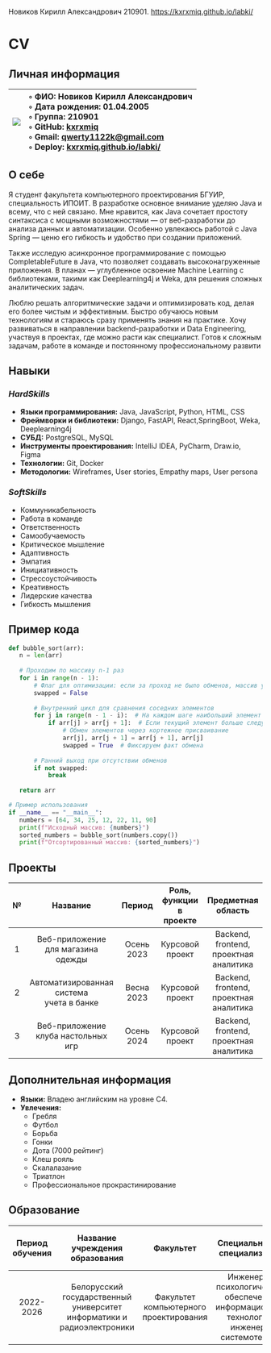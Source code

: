 Новиков Кирилл Александрович 210901.
https://kxrxmiq.github.io/labki/
# CV
## Личная информация

|![](https://github.com/kxrxmiq/labki/blob/main/Я%20.png)|◦ ФИО: Новиков Кирилл Александрович <br> ◦ Дата рождения: 01.04.2005 <br> ◦ Группа: 210901 <br> ◦ GitHub: [kxrxmiq](https://kxrxmiq.github.io/labki/ "Перейти по ссылке") <br> ◦ Gmail: qwerty1122k@gmail.com <br> ◦ Deploy: [kxrxmiq.github.io/labki/]([https://kxrmiq.github.io/labki/](https://kxrxmiq.github.io/labki/) "Перейти по ссылке")|
|:---|:---|

## О себе
Я студент факультета компьютерного проектирования БГУИР, специальность ИПОИТ. В разработке основное внимание уделяю Java и всему, что с ней связано. Мне нравится, как Java сочетает простоту синтаксиса с мощными возможностями — от веб-разработки до анализа данных и автоматизации. Особенно увлекаюсь работой с Java Spring — ценю его гибкость и удобство при создании приложений.

Также исследую асинхронное программирование с помощью CompletableFuture в Java, что позволяет создавать высоконагруженные приложения. В планах — углубленное освоение Machine Learning с библиотеками, такими как Deeplearning4j и Weka, для решения сложных аналитических задач.

Люблю решать алгоритмические задачи и оптимизировать код, делая его более чистым и эффективным. Быстро обучаюсь новым технологиям и стараюсь сразу применять знания на практике. Хочу развиваться в направлении backend-разработки и Data Engineering, участвуя в проектах, где можно расти как специалист. Готов к сложным задачам, работе в команде и постоянному профессиональному развити

## Навыки
### *HardSkills*
+ **Языки программирования:** Java, JavaScript, Python, HTML, CSS
+ **Фреймворки и библиотеки:** Django, FastAPI, React,SpringBoot, Weka, Deeplearning4j
+ **СУБД:** PostgreSQL, MySQL
+ **Инструменты проектирования:** IntelliJ IDEA, PyCharm, Draw.io, Figma 
+ **Технологии:** Git, Docker 
+ **Методологии:** Wireframes, User stories, Empathy maps, User persona

### *SoftSkills*
+ Коммуникабельность
+ Работа в команде
+ Ответственность
+ Самообучаемость
+ Критическое мышление 
+ Адаптивность 
+ Эмпатия
+ Инициативность
+ Стрессоустойчивость
+ Креативность
+ Лидерские качества
+ Гибкость мышления

 ## Пример кода
 ```python
def bubble_sort(arr):
    n = len(arr)
    
    # Проходим по массиву n-1 раз
    for i in range(n - 1):
        # Флаг для оптимизации: если за проход не было обменов, массив уже отсортирован
        swapped = False
        
        # Внутренний цикл для сравнения соседних элементов
        for j in range(n - 1 - i):  # На каждом шаге наибольший элемент "всплывает" в конец
            if arr[j] > arr[j + 1]:  # Если текущий элемент больше следующего
                # Обмен элементов через кортежное присваивание
                arr[j], arr[j + 1] = arr[j + 1], arr[j]
                swapped = True  # Фиксируем факт обмена
        
        # Ранний выход при отсутствии обменов
        if not swapped:
            break
    
    return arr

# Пример использования
if __name__ == "__main__":
    numbers = [64, 34, 25, 12, 22, 11, 90]
    print(f"Исходный массив: {numbers}")
    sorted_numbers = bubble_sort(numbers.copy())
    print(f"Отсортированный массив: {sorted_numbers}")
```

## Проекты
|№|Название|Период|Роль, функции <br> в проекте|Предметная область|
|:---:|:---:|:---:|:---:|:---:|
|1|Веб-приложение <br> для магазина одежды |Осень 2023|Курсовой проект|Backend, frontend, проектная аналитика|
|2|Автоматизированная система <br> учета в банке <br> |Весна 2023|Курсовой проект|Backend, frontend, <br> проектная аналитика|
|3|Веб-приложение <br> клуба настольных игр |Осень 2024|Курсовой проект|Backend, frontend, <br> проектная аналитика|

## Дополнительная информация
+ **Языки:** Владею английским на уровне С4. 
+ **Увлечения:**
  - Гребля
  - Футбол
  - Борьба
  - Гонки
  - Дота (7000 рейтинг)
  - Клеш рояль
  - Скалалазание
  - Триатлон
  - Профессиональное прокрастинирование
    
## Образование
|Период обучения|Название <br> учреждения <br> образования|Факультет|Специальность, <br> специализация|Средний <br> балл <br> последней <br> сессии|Форма обучения|
|:---:|:---:|:---:|:---:|:---:|:---:|
|2022-2026|Белорусский <br> государственный <br> университет <br> информатики и <br> радиоэлектроники|Факультет <br> компьютерного <br> проектирования |Инженерно <br> психологическое <br> обеспечение <br> информационных <br> технологий, <br> инженер-системотехник|8.17|Очная|
